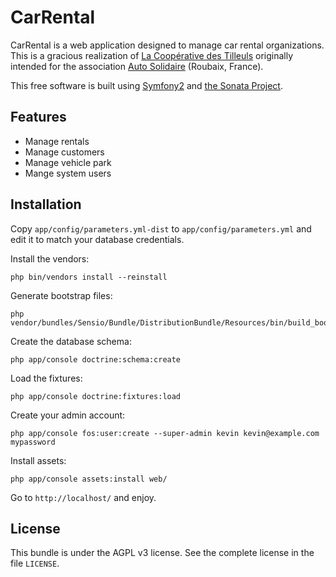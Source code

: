 CarRental
=========

CarRental is a web application designed to manage car rental organizations.
This is a gracious realization of [La Coopérative des Tilleuls](http://la-cooperative-des-tilleuls.com/) originally intended for the association [Auto Solidaire](http://www.as-ats.fr/) (Roubaix, France).

This free software is built using [Symfony2](http://symfony.com/) and [the Sonata Project](http://sonata-project.org/).

Features
--------

- Manage rentals
- Manage customers
- Manage vehicle park
- Mange system users

Installation
------------

Copy `app/config/parameters.yml-dist` to `app/config/parameters.yml` and edit it to match your database credentials.

Install the vendors:

    php bin/vendors install --reinstall

Generate bootstrap files:

    php vendor/bundles/Sensio/Bundle/DistributionBundle/Resources/bin/build_bootstrap.php

Create the database schema:

    php app/console doctrine:schema:create

Load the fixtures:

    php app/console doctrine:fixtures:load

Create your admin account:

    php app/console fos:user:create --super-admin kevin kevin@example.com mypassword

Install assets:

    php app/console assets:install web/

Go to `http://localhost/` and enjoy.

License
-------

This bundle is under the AGPL v3 license. See the complete license in the file `LICENSE`.